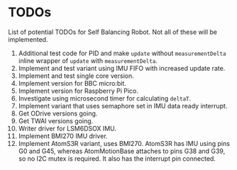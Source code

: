 # TODOs

List of potential TODOs for Self Balancing Robot. Not all of these will be implemented.

1. Additional test code for PID and make `update` without `measurementDelta` inline wrapper of `update` with `measurementDelta`.
2. Implement and test variant using IMU FIFO with increased update rate.
3. Implement and test single core version.
4. Implement version for BBC micro:bit.
5. Implement version for Raspberry Pi Pico.
6. Investigate using microsecond timer for calculating `deltaT`.
7. Implement variant that uses semaphore set in IMU data ready interrupt.
8. Get ODrive versions going.
9. Get TWAI versions going.
10. Writer driver for LSM6DSOX IMU.
11. Implement BMI270 IMU driver.
12. Implement AtomS3R variant, uses BMI270. AtomS3R has IMU using pins G0 and G45, whereas AtomMotionBase attaches to pins G38 and G39, so no I2C mutex is required.
    It also has the interrupt pin connected.

